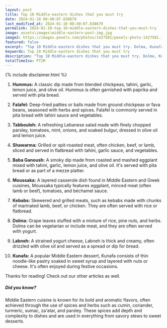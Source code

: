 ```yaml
---
layout: post
title: Top 10 Middle-eastern dishes that you must try
date: 2024-01-10 08:40:07.838679
last_modified_at: 2024-01-10 08:40:07.838679
permalink: 2024-01-10-top-10-middle-eastern-dishes-that-you-must-try
image: assets\images\middle-eastern-post-img.jpg
image2: https://images.pexels.com/photos/1427581/pexels-photo-1427581.jpeg?auto=compress&cs=tinysrgb&h=650&w=940
featured: false
excerpt: "Top 10 Middle-eastern dishes that you must try. Dolma, Kunafa, Labneh made it to my top 10 list. Click to see if your favourite dish made it to my top 10"
keywords: Top 10 Middle-eastern dishes that you must try
description: "Top 10 Middle-eastern dishes that you must try. Dolma, Kunafa, Labneh made it to my top 10 list. Click to see if your favourite dish made it to my top 10"
totalTimeIso: PT2M
---
```

{% include disclaimer.html %}


1. **Hummus:**
   A classic dip made from blended chickpeas, tahini, garlic, lemon juice, and olive oil. Hummus is often garnished with paprika and served with pita bread.

2. **Falafel:**
   Deep-fried patties or balls made from ground chickpeas or fava beans, seasoned with herbs and spices. Falafel is commonly served in pita bread with tahini sauce and vegetables.

3. **Tabbouleh:**
   A refreshing Lebanese salad made with finely chopped parsley, tomatoes, mint, onions, and soaked bulgur, dressed in olive oil and lemon juice.

4. **Shawarma:**
   Grilled or spit-roasted meat, often chicken, beef, or lamb, sliced and served in flatbread with tahini, garlic sauce, and vegetables.

5. **Baba Ganoush:**
   A smoky dip made from roasted and mashed eggplant mixed with tahini, garlic, lemon juice, and olive oil. It's served with pita bread or as part of a mezze platter.

6. **Moussaka:**
   A layered casserole dish found in Middle Eastern and Greek cuisines, Moussaka typically features eggplant, minced meat (often lamb or beef), tomatoes, and béchamel sauce.

7. **Kebabs:**
   Skewered and grilled meats, such as kebabs made with chunks of marinated lamb, beef, or chicken. They are often served with rice or flatbread.

8. **Dolma:**
   Grape leaves stuffed with a mixture of rice, pine nuts, and herbs. Dolma can be vegetarian or include meat, and they are often served with yogurt.

9. **Labneh:**
   A strained yogurt cheese, Labneh is thick and creamy, often drizzled with olive oil and served as a spread or dip for bread.

10. **Kunafa:**
    A popular Middle Eastern dessert, Kunafa consists of thin noodle-like pastry soaked in sweet syrup and layered with nuts or cheese. It's often enjoyed during festive occasions.

Thanks for reading! Check out our other articles as well.


<div class="card" style="margin-bottom:1rem">
  <div class="card-body">
    <h5 class="card-title">Did you know?</h5>
    <p class="card-text">Middle Eastern cuisine is known for its bold and aromatic flavors, often achieved through the use of spices and herbs such as cumin, coriander, turmeric, sumac, za'atar, and parsley. These spices add depth and complexity to dishes and are used in everything from savory stews to sweet desserts.</p>
  </div>
</div>
